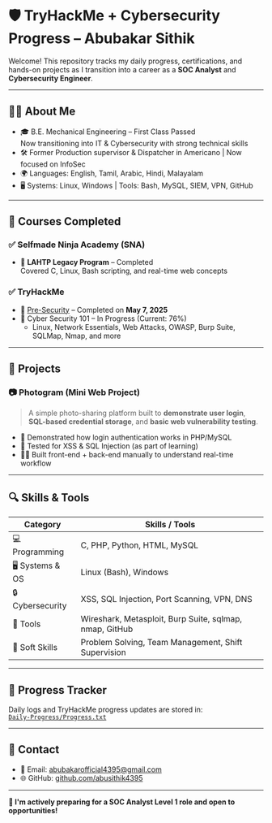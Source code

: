 # 🛡️ TryHackMe + Cybersecurity Progress – Abubakar Sithik

Welcome! This repository tracks my daily progress, certifications, and hands-on projects as I transition into a career as a **SOC Analyst** and **Cybersecurity Engineer**.

---

## 👨‍🎓 About Me

- 🎓 B.E. Mechanical Engineering – First Class Passed  
  Now transitioning into IT & Cybersecurity with strong technical skills
- 🛠 Former Production supervisor & Dispatcher in Americano | Now focused on InfoSec
- 🌍 Languages: English, Tamil, Arabic, Hindi, Malayalam
- 🖥️ Systems: Linux, Windows | Tools: Bash, MySQL, SIEM, VPN, GitHub

---

## 🚀 Courses Completed

### ✅ Selfmade Ninja Academy (SNA)
- 🔰 **LAHTP Legacy Program** – Completed  
  Covered C, Linux, Bash scripting, and real-time web concepts

### ✅ TryHackMe
- 📜 [Pre-Security](https://github.com/abusithik4395/tryhackme-certifications/blob/main/Certifications/THM-ABUBAKARSITHIK.pdf) – Completed on **May 7, 2025**
- 🧠 Cyber Security 101 – In Progress (Current: 76%)  
  - Linux, Network Essentials, Web Attacks, OWASP, Burp Suite, SQLMap, Nmap, and more

---

## 🧪 Projects

### 📷 Photogram (Mini Web Project)
> A simple photo-sharing platform built to **demonstrate user login**, **SQL-based credential storage**, and **basic web vulnerability testing**.

- 🔐 Demonstrated how login authentication works in PHP/MySQL
- 🧨 Tested for XSS & SQL Injection (as part of learning)
- 👨‍💻 Built front-end + back-end manually to understand real-time workflow

---

## 🔍 Skills & Tools

| Category            | Skills / Tools                                         |
|---------------------|--------------------------------------------------------|
| 💻 Programming       | C, PHP, Python, HTML, MySQL                            |
| 🖥️ Systems & OS      | Linux (Bash), Windows                                  |
| 🔒 Cybersecurity     | XSS, SQL Injection, Port Scanning, VPN, DNS           |
| 🧰 Tools             | Wireshark, Metasploit, Burp Suite, sqlmap, nmap, GitHub |
| 🧠 Soft Skills       | Problem Solving, Team Management, Shift Supervision   |

---

## 📘 Progress Tracker

Daily logs and TryHackMe progress updates are stored in:  
[`Daily-Progress/Progress.txt`](./Daily-Progress/Progress.txt)

---

## 📩 Contact

- 📧 Email: abubakarofficial4395@gmail.com
- 🌐 GitHub: [github.com/abusithik4395](https://github.com/abusithik4395)

---

**📌 I'm actively preparing for a SOC Analyst Level 1 role and open to opportunities!**
